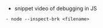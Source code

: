 - snippet video of debugging in JS 

```
- node --inspect-brk <filename>
```


<!-- import Comment from '../Comment.js'
import Article from '../Article.js'
import Author from '../Author.js'

describe('an article', () => {
  let author
  let article
  let title
  let body

  beforeEach(() => {
    author = new Author('Roald', 'Dahl')
    body = 'Something smart to say'
    title = 'Dan screwed up the test suite'
    article = new Article(author, title, body)
  })

  it('has an author', () => {
    debugger
    expect(article.author).toEqual(author)
  })

  it('has a title', () => {
    expect(article.title).toEqual(title)
  })

  it('has a body', () => {
    expect(article.body).toEqual(body)
  })

  describe("#wordCount", () => {
    it('returns the number of words in the articles body', () => {
      expect(article.wordCount()).toEqual(4)
    })
  })

  describe.only("#description", () => {
    it('returns description text that includes the full name of the author', () => {
      expect(article.description()).toMatch(author.fullName())
    })
  
    it('returns description text that includes the title of the article', () => {
      expect(article.description()).toMatch(article.title)
    })
  })


  it('starts with an empty list of comments', () => {
    expect(article.comments.length).toEqual(0)
  })

  describe("#description", () => {
    it('adds a comment to an article\'s stored comments ', () => {
      const comment = new Comment('I am so smart', author)
      article.addComment(comment)
      expect(article.comments.length).toEqual(1)
      expect(article.comments).toEqual([comment])
    })
  })

  describe("#commentCount", () => {
    it('returns the number of comments for an article', () => {
      const comment = new Comment('I am so smart', author)
      const comment2 = new Comment('Boom', author)
  
      article.addComment(comment)
      article.addComment(comment2)
  
      expect(article.commentCount()).toEqual(2)
    })
  })


  describe.only('#formattedString', () => {
    beforeEach(() => {
      let comment = new Comment('Awesome!', author)
      article.addComment(comment)
    })

    it('includes the title', () => {
      expect(article.formattedString()).toMatch(article.title)
    })

    it("includes the author's full name", () => {
      expect(article.formattedString()).toMatch(article.author.fullName())
    })

    it('includes the number of comments', () => {
      expect(article.formattedString()).toMatch(
        article.commentCount().toString()
      )
    })

    it('includes the body', () => {
      expect(article.formattedString()).toMatch(article.body)
    })
  })

  describe('#commentsMentioning', () => {
    it('provides a list of comments containing a certain phrase', () => {
      article.addComment(new Comment('Spaceforce!', author))
      article.addComment(new Comment('Regular Comment', author))
      article.addComment(new Comment('I want to join spaceforce', author))
      expect(article.commentsMentioning('spaceforce').length).toEqual(2)
    })
  })
}) -->
